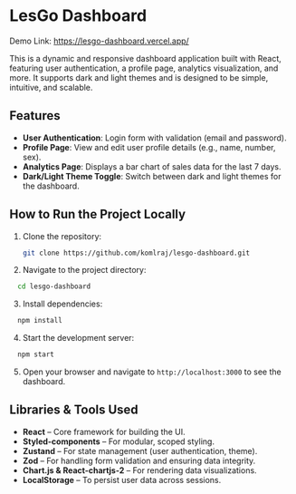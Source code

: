 # LesGo Dashboard
Demo Link: https://lesgo-dashboard.vercel.app/

This is a dynamic and responsive dashboard application built with React, featuring user authentication, a profile page, analytics visualization, and more. It supports dark and light themes and is designed to be simple, intuitive, and scalable.

## Features

- **User Authentication**: Login form with validation (email and password).
- **Profile Page**: View and edit user profile details (e.g., name, number, sex).
- **Analytics Page**: Displays a bar chart of sales data for the last 7 days.
- **Dark/Light Theme Toggle**: Switch between dark and light themes for the dashboard.


## How to Run the Project Locally

1. Clone the repository:
   ```bash
   git clone https://github.com/komlraj/lesgo-dashboard.git
   
2. Navigate to the project directory:
```bash
  cd lesgo-dashboard
```

3. Install dependencies:
```bash
  npm install
```

4. Start the development server:
```bash
  npm start
```

5. Open your browser and navigate to `http://localhost:3000` to see the dashboard.


## Libraries & Tools Used
- **React** – Core framework for building the UI.
- **Styled-components** – For modular, scoped styling.
- **Zustand** – For state management (user authentication, theme).
- **Zod** – For handling form validation and ensuring data integrity.
- **Chart.js & React-chartjs-2** – For rendering data visualizations.
- **LocalStorage** – To persist user data across sessions.

